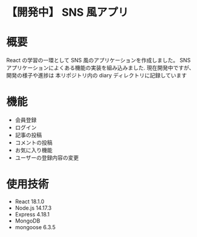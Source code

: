 # 【開発中】 SNS 風アプリ

# 概要

React の学習の一環として SNS 風のアプリケーションを作成しました。
SNS アプリケーションによくある機能の実装を組み込みました.
現在開発中ですが、開発の様子や進捗は 本リポジトリ内の diary ディレクトリに記録しています

# 機能

- 会員登録
- ログイン
- 記事の投稿
- コメントの投稿
- お気に入り機能
- ユーザーの登録内容の変更

# 使用技術

- React 18.1.0
- Node.js 14.17.3
- Express 4.18.1
- MongoDB
- mongoose 6.3.5
